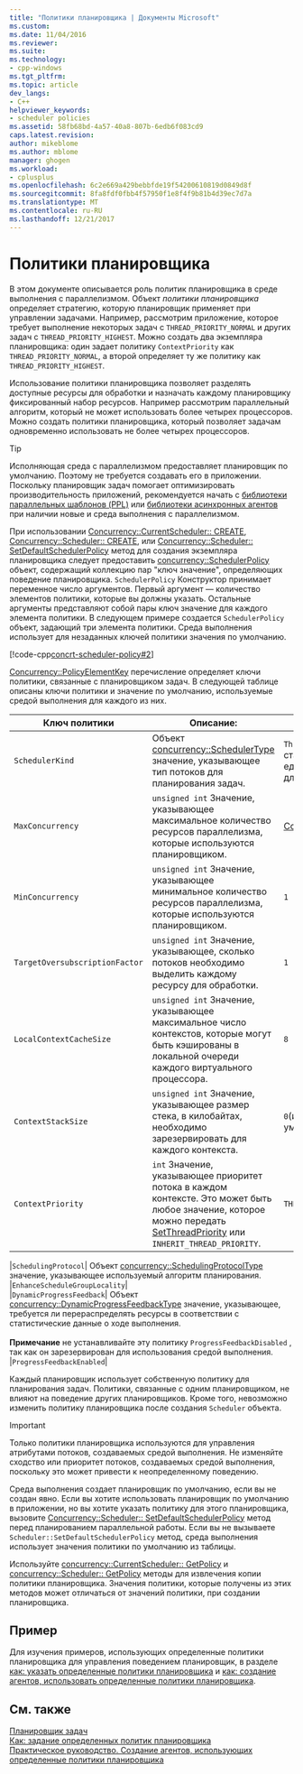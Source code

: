 ```yaml
---
title: "Политики планировщика | Документы Microsoft"
ms.custom: 
ms.date: 11/04/2016
ms.reviewer: 
ms.suite: 
ms.technology:
- cpp-windows
ms.tgt_pltfrm: 
ms.topic: article
dev_langs:
- C++
helpviewer_keywords:
- scheduler policies
ms.assetid: 58fb68bd-4a57-40a8-807b-6edb6f083cd9
caps.latest.revision: 
author: mikeblome
ms.author: mblome
manager: ghogen
ms.workload:
- cplusplus
ms.openlocfilehash: 6c2e669a429bebbfde19f54200610819d0849d8f
ms.sourcegitcommit: 8fa8fdf0fbb4f57950f1e8f4f9b81b4d39ec7d7a
ms.translationtype: MT
ms.contentlocale: ru-RU
ms.lasthandoff: 12/21/2017
---
```

# <a name="scheduler-policies"></a>Политики планировщика
В этом документе описывается роль политик планировщика в среде выполнения с параллелизмом. Объект *политики планировщика* определяет стратегию, которую планировщик применяет при управлении задачами. Например, рассмотрим приложение, которое требует выполнение некоторых задач с `THREAD_PRIORITY_NORMAL` и других задач с `THREAD_PRIORITY_HIGHEST`.  Можно создать два экземпляра планировщика: один задает политику `ContextPriority` как `THREAD_PRIORITY_NORMAL`, а второй определяет ту же политику как `THREAD_PRIORITY_HIGHEST`.  
  
 Использование политики планировщика позволяет разделять доступные ресурсы для обработки и назначать каждому планировщику фиксированный набор ресурсов. Например рассмотрим параллельный алгоритм, который не может использовать более четырех процессоров. Можно создать политики планировщика, который позволяет задачам одновременно использовать не более четырех процессоров.  
  
> [!TIP]
>  Исполняющая среда с параллелизмом предоставляет планировщик по умолчанию. Поэтому не требуется создавать его в приложении. Поскольку планировщик задач помогает оптимизировать производительность приложений, рекомендуется начать с [библиотеки параллельных шаблонов (PPL)](../../parallel/concrt/parallel-patterns-library-ppl.md) или [библиотеки асинхронных агентов](../../parallel/concrt/asynchronous-agents-library.md) при наличии новые и среда выполнения с параллелизмом.  
  
 При использовании [Concurrency::CurrentScheduler:: CREATE](reference/currentscheduler-class.md#create), [Concurrency::Scheduler:: CREATE](reference/scheduler-class.md#create), или [Concurrency::Scheduler:: SetDefaultSchedulerPolicy](reference/scheduler-class.md#setdefaultschedulerpolicy) метод для создания экземпляра планировщика следует предоставить [concurrency::SchedulerPolicy](../../parallel/concrt/reference/schedulerpolicy-class.md) объект, содержащий коллекцию пар "ключ значение", определяющих поведение планировщика. `SchedulerPolicy` Конструктор принимает переменное число аргументов. Первый аргумент — количество элементов политики, которые вы должны указать. Остальные аргументы представляют собой пары ключ значение для каждого элемента политики. В следующем примере создается `SchedulerPolicy` объект, задающий три элемента политики. Среда выполнения использует для незаданных ключей политики значения по умолчанию.  

  
 [!code-cpp[concrt-scheduler-policy#2](../../parallel/concrt/codesnippet/cpp/scheduler-policies_1.cpp)]  
  

 [Concurrency::PolicyElementKey](reference/concurrency-namespace-enums.md#policyelementkey) перечисление определяет ключи политики, связанные с планировщиком задач. В следующей таблице описаны ключи политики и значение по умолчанию, используемые средой выполнения для каждого из них.  
  
|Ключ политики|Описание:|Значение по умолчанию|  
|----------------|-----------------|-------------------|  
|`SchedulerKind`|Объект [concurrency::SchedulerType](reference/concurrency-namespace-enums.md#schedulertype) значение, указывающее тип потоков для планирования задач.|`ThreadScheduler` (используйте стандартные потоки). Это единственное допустимое значение для этого ключа.|  
|`MaxConcurrency`|`unsigned int` Значение, указывающее максимальное количество ресурсов параллелизма, которые используются планировщиком.|[Concurrency::MaxExecutionResources](reference/concurrency-namespace-constants1.md#maxexecutionresources)|  
|`MinConcurrency`|`unsigned int` Значение, указывающее минимальное количество ресурсов параллелизма, которые используются планировщиком.|`1`|  
|`TargetOversubscriptionFactor`|`unsigned int` Значение, указывающее, сколько потоков необходимо выделить каждому ресурсу для обработки.|`1`|  
|`LocalContextCacheSize`|`unsigned int` Значение, указывающее максимальное число контекстов, которые могут быть кэшированы в локальной очереди каждого виртуального процессора.|`8`|  
|`ContextStackSize`|`unsigned int` Значение, указывающее размер стека, в килобайтах, необходимо зарезервировать для каждого контекста.|`0`(использовать размер стека по умолчанию)|  
|`ContextPriority`|`int` Значение, указывающее приоритет потока в каждом контексте. Это может быть любое значение, которое можно передать [SetThreadPriority](http://msdn.microsoft.com/library/windows/desktop/ms686277) или `INHERIT_THREAD_PRIORITY`.|`THREAD_PRIORITY_NORMAL`|  

|`SchedulingProtocol`| Объект [concurrency::SchedulingProtocolType](reference/concurrency-namespace-enums.md#schedulingprotocoltype) значение, указывающее используемый алгоритм планирования. |`EnhanceScheduleGroupLocality`|  
|`DynamicProgressFeedback`| Объект [concurrency::DynamicProgressFeedbackType](reference/concurrency-namespace-enums.md#dynamicprogressfeedbacktype) значение, указывающее, требуется ли перераспределять ресурсы в соответствии с статистические данные о ходе выполнения.<br /><br /> **Примечание** не устанавливайте эту политику `ProgressFeedbackDisabled` , так как он зарезервирован для использования средой выполнения. |`ProgressFeedbackEnabled`|  

  
 Каждый планировщик использует собственную политику для планирования задач. Политики, связанные с одним планировщиком, не влияют на поведение других планировщиков. Кроме того, невозможно изменить политику планировщика после создания `Scheduler` объекта.  
  
> [!IMPORTANT]
>  Только политики планировщика используются для управления атрибутами потоков, создаваемых средой выполнения. Не изменяйте сходство или приоритет потоков, создаваемых средой выполнения, поскольку это может привести к неопределенному поведению.  
  
 Среда выполнения создает планировщик по умолчанию, если вы не создан явно. Если вы хотите использовать планировщик по умолчанию в приложении, но вы хотите указать политику для этого планировщика, вызовите [Concurrency::Scheduler:: SetDefaultSchedulerPolicy](reference/scheduler-class.md#setdefaultschedulerpolicy) метод перед планированием параллельной работы. Если вы не вызываете `Scheduler::SetDefaultSchedulerPolicy` метод, среда выполнения использует значения политики по умолчанию из таблицы.  
  
 Используйте [сoncurrency::CurrentScheduler:: GetPolicy](reference/currentscheduler-class.md#getpolicy) и [сoncurrency::Scheduler:: GetPolicy](reference/scheduler-class.md#getpolicy) методы для извлечения копии политики планировщика. Значения политики, которые получены из этих методов может отличаться от значений политики, при создании планировщика.  
  
## <a name="example"></a>Пример  
 Для изучения примеров, использующих определенные политики планировщика для управления поведением планировщик, в разделе [как: указать определенные политики планировщика](../../parallel/concrt/how-to-specify-specific-scheduler-policies.md) и [как: создание агентов, использовать определенные политики планировщика](../../parallel/concrt/how-to-create-agents-that-use-specific-scheduler-policies.md).  
  
## <a name="see-also"></a>См. также  
 [Планировщик задач](../../parallel/concrt/task-scheduler-concurrency-runtime.md)   
 [Как: задание определенных политик планировщика](../../parallel/concrt/how-to-specify-specific-scheduler-policies.md)   
 [Практическое руководство. Создание агентов, использующих определенные политики планировщика](../../parallel/concrt/how-to-create-agents-that-use-specific-scheduler-policies.md)

